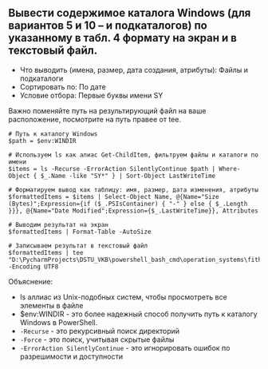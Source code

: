 ## Вывести содержимое каталога Windows (для вариантов 5 и 10 – и подкаталогов) по указанному в табл. 4 формату на экран и в текстовый файл.

- Что выводить (имена, размер, дата создания, атрибуты): Файлы и подкаталоги
- Сортировать по: По дате
- Условие отбора: Первые буквы имени SY

Важно поменяйте путь на результирующий файл на ваше расположение, посмотрите на путь правее от tee. 

```
# Путь к каталогу Windows
$path = $env:WINDIR

# Используем ls как алиас Get-ChildItem, фильтруем файлы и каталоги по имени
$items = ls -Recurse -ErrorAction SilentlyContinue $path | Where-Object { $_.Name -like "SY*" } | Sort-Object LastWriteTime

# Форматируем вывод как таблицу: имя, размер, дата изменения, атрибуты
$formattedItems = $items | Select-Object Name, @{Name="Size (Bytes)";Expression={if ($_.PSIsContainer) { "-" } else { $_.Length }}}, @{Name="Date Modified";Expression={$_.LastWriteTime}}, Attributes

# Выводим результат на экран
$formattedItems | Format-Table -AutoSize

# Записываем результат в текстовый файл
$formattedItems | tee "D:\PycharmProjects\DSTU_VKB\powershell_bash_cmd\operation_systems\fith_semester\2_laboratory\2_question\2_and_7_variant\result.txt" -Encoding UTF8
```

Объяснение: 
- ls аллиас из Unix-подобных систем, чтобы просмотреть все элементы в файле
- $env:WINDIR - это более надежный способ получить путь к каталогу Windows в PowerShell.
- `-Recurse` - это рекурсивный поиск директорий
- `-Force` - это поиск, учитывая скрытые файлы
- `-ErrorAction SilentlyContinue` - это игнорировать ошибок по разрешимости и доступности 